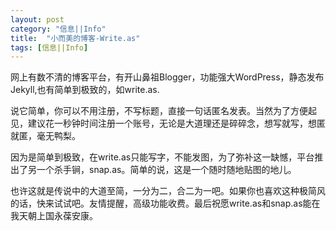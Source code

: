 ```yaml
---
layout: post
category: "信息||Info"
title:  "小而美的博客-Write.as"
tags: [信息||Info]
---
```

网上有数不清的博客平台，有开山鼻祖Blogger，功能强大WordPress，静态发布Jekyll,也有简单到极致的，如write.as.      

说它简单，你可以不用注册，不写标题，直接一句话匿名发表。当然为了方便起见，建议花一秒钟时间注册一个账号，无论是大道理还是碎碎念，想写就写，想匿就匿，毫无鸭梨。      

因为是简单到极致，在write.as只能写字，不能发图，为了弥补这一缺憾，平台推出了另一个杀手锏，snap.as。简单的说，这是一个随时随地贴图的地儿。      

也许这就是传说中的大道至简，一分为二，合二为一吧。如果你也喜欢这种极简风的话，快来试试吧。友情提醒，高级功能收费。最后祝愿write.as和snap.as能在我天朝上国永葆安康。
